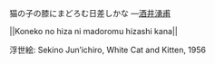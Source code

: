 猫の子の膝にまどろむ日差しかな
—[酒井湧甫](https://ja.wikipedia.org/wiki/酒井湧甫)

||Koneko no hiza ni madoromu hizashi kana||

浮世絵: Sekino Jun’ichiro, White Cat and Kitten, 1956